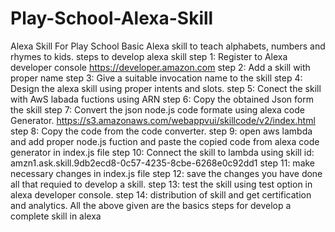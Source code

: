 # Play-School-Alexa-Skill
Alexa Skill For Play School
Basic Alexa skill to teach alphabets, numbers and rhymes to kids.
steps to develop alexa skill
step 1: Register to Alexa developer console 
https://developer.amazon.com
step 2: Add a skill with proper name
step 3: Give a suitable invocation name to the skill
step 4: Design the alexa skill using proper intents and slots.
step 5: Conect the skill with AwS labada fuctions using ARN
step 6: Copy the obtained Json form the skill 
step 7: Convert the json node.js code formate using alexa code Generator.
https://s3.amazonaws.com/webappvui/skillcode/v2/index.html
step 8: Copy the code from the code converter.
step 9: open aws lambda and add proper node.js fuction and paste the copied code from alexa code generator in index.js file
step 10: Connect the skill to lambda using skill id: amzn1.ask.skill.9db2ecd8-0c57-4235-8cbe-6268e0c92dd1
step 11: make necessary changes in index.js file
step 12: save the changes you have done all that requied to develop a skill.
step 13: test the skill using test option in alexa developer console.
step 14: distribution of skill and get certification and analytics.
All the above given are the basics steps for develop a complete skill in alexa




  
